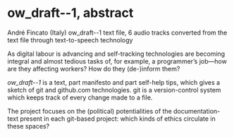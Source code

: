 # ow_draft--1, abstract

André Fincato (Italy)
ow_draft--1
text file, 6 audio tracks converted from the text file through text-to-speech technology

As digital labour is advancing and self-tracking technologies are becoming integral and almost tedious tasks of, for example, a programmer’s job—how are they affecting workers? How do they (de-)inform them?

*ow_draft--1* is a text, part manifesto and part self-help tips, which gives a sketch of git and github.com technologies. git is a version-control system which keeps track of every change made to a file.

The project focuses on the (political) potentialities of the documentation-text present in each git-based project: which kinds of ethics circulate in these spaces?